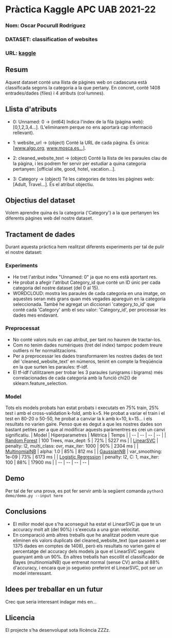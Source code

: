 # Pràctica Kaggle APC UAB 2021-22
### Nom: Oscar Pocurull Rodríguez
### DATASET: classification of websites
### URL: [kaggle](http://www.kaggle.com/hetulmehta/website-classification)
## Resum
Aquest dataset conté una llista de pàgines web on cadascuna està classificada segons la categoria a la que pertany.
En concret, conté 1408 entrades/dades (files) i 4 atributs (col·lumnes).
## Llista d'atributs
- 0: Unnamed: 0 -> (int64) Indica l'índex de la fila (pàgina web): [0,1,2,3,4...]. (L'eliminarem perque no ens aportarà cap informació rellevant).

- 1: website_url -> (object) Conté la URL de cada pàgina. És única: [www.algo.org, www.mosca.es...].

- 2: cleaned_website_text -> (object) Conté la llista de les paraules clau de la pàgina, i les podrem fer servir per estudiar a quina categoria pertanyen: [official site, good, hotel, vacation...].

- 3: Category -> (object) Té les categories de totes les pàgines web: [Adult, Travel...]. És el atribut objectiu.
## Objectius del dataset
Volem aprendre quina és la categoria ('Category') a la que pertanyen les diferents pàgines web del nostre dataset.
## Tractament de dades
Durant aquesta pràctica hem realitzat diferents experiments per tal de pulir el nostre dataset:
### Experiments
- He tret l'atribut index "Unnamed: 0" ja que no ens està aportant res.
- He probat a afegir l'atribut Category_id que conté un ID únic per cada categoria del nostre dataset (del 0 al 15).
- WORDCLOUD: mostra les paraules de cada categoria en una imatge, on aquestes seran més grans quan més vegades apareguin en la categoria seleccionada.
També he agregat un diccionari 'category_to_id' que conté cada 'Category' amb el seu valor: 'Category_id', per processar les dades mes endavant.

### Preprocessat
- No conté valors nuls en cap atribut, per tant no haurem de tractar-los.
- Com no tenim dades numériques (tret del index) tampoc podem treure outliers ni fer normalitzacions.
- Per a preprocessar les dades transformarem les nostres dades de text del 'cleaned_website_text' en números, tenint en compte la freqüéncia en la que surten les paraules: tf-idf.
- El tf-idf l'utilitzarem per trobar les 3 paraules (unigrams i bigrams) més correlacionades de cada categoria amb la funció chi2() de sklearn.feature_selection.
### Model
Tots els models probats han estat probats i executats en 75% train, 25% test i amb el cross-validation k-fold, amb k=5.
He probat a variar el train i el test en 80-20 o 50-50, he probat a canviar la k amb k=10, k=15... i els resultats no varien gaire. Penso que es degut a que les nostres dades son bastant petites per a que al modificar aquests paràmentres es crei un canvi significatiu.
| Model | Hiperparametres | Mètrica | Temps |
| -- | -- | -- | -- |
| [Random Forest](link) | 100 Trees, max_dept: 5 | 72% | 5227 ms |
| [LinearSVC](link) | penalty: l2, multi_class: ovr, max_iter: 1000 | 90% | 2304 ms |
| [MultinomialNB](link) | alpha: 1.0 | 85% | 812 ms |
| [GaussianNB](link) | var_smoothing: 1e-09 | 73% | 6173 ms |
| [Logistic Regression](link) | penalty: l2, C: 1, max_iter: 100 | 88% | 17900 ms |
| -- | -- | -- | -- |
## Demo
Per tal de fer una prova, es pot fer servir amb la següent comanda
``` python3 demo/demo.py --input here ```
## Conclusions
- El millor model que s'ha aconseguit ha estat el LinearSVC ja que te un accuracy molt alt (del 90%) i s'executa a una gran velocitat.
- En comparació amb altres treballs que he analitzat podem veure que eliminen els valors duplicats del cleaned_website_text (que passen a ser 1375 dades en comptes de 1408), però els resultats no varien gaire el percentatge del accuracy dels models ja que el LinearSVC segueix guanyant amb un 90%. En altres treballs han escollit el classificador de Bayes (multinomialNB) que entrenat normal (sense CV) arriba al 88% d'accuracy, i encara que jo segueixo preferint el LinearSVC, pot ser un model interessant.
## Idees per treballar en un futur
Crec que seria interesant indagar més en...
## Llicencia
El projecte s’ha desenvolupat sota llicència ZZZz.
